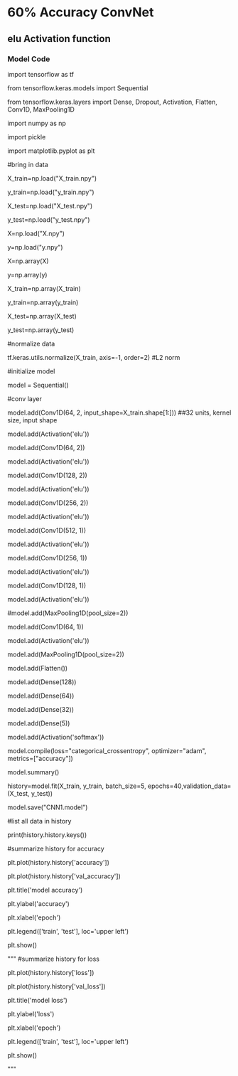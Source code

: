 # 60% Accuracy ConvNet
##  elu Activation function

### Model Code

import tensorflow as tf

from tensorflow.keras.models import Sequential

from tensorflow.keras.layers import Dense, Dropout, Activation, Flatten, Conv1D, MaxPooling1D

import numpy as np

import pickle

import matplotlib.pyplot as plt

#bring in data

X_train=np.load("X_train.npy")

y_train=np.load("y_train.npy")

X_test=np.load("X_test.npy")

y_test=np.load("y_test.npy")

X=np.load("X.npy")

y=np.load("y.npy")

X=np.array(X)

y=np.array(y)

X_train=np.array(X_train)

y_train=np.array(y_train)

X_test=np.array(X_test)

y_test=np.array(y_test)



#normalize data

tf.keras.utils.normalize(X_train, axis=-1, order=2) #L2 norm


#initialize model

model = Sequential()

#conv layer

model.add(Conv1D(64, 2,  input_shape=X_train.shape[1:])) ##32 units, kernel size, input shape

model.add(Activation('elu'))

model.add(Conv1D(64, 2))

model.add(Activation('elu'))

model.add(Conv1D(128, 2))

model.add(Activation('elu'))

model.add(Conv1D(256, 2))

model.add(Activation('elu'))

model.add(Conv1D(512, 1))

model.add(Activation('elu'))

model.add(Conv1D(256, 1))

model.add(Activation('elu'))

model.add(Conv1D(128, 1))

model.add(Activation('elu'))

#model.add(MaxPooling1D(pool_size=2))

model.add(Conv1D(64, 1))

model.add(Activation('elu'))

model.add(MaxPooling1D(pool_size=2))

model.add(Flatten())

model.add(Dense(128))

model.add(Dense(64))

model.add(Dense(32))



model.add(Dense(5))

model.add(Activation('softmax'))

model.compile(loss="categorical_crossentropy", optimizer="adam", metrics=["accuracy"])

model.summary()

history=model.fit(X_train, y_train, batch_size=5, epochs=40,validation_data=(X_test, y_test))

model.save("CNN1.model")

#list all data in history

print(history.history.keys())

#summarize history for accuracy

plt.plot(history.history['accuracy'])

plt.plot(history.history['val_accuracy'])

plt.title('model accuracy')

plt.ylabel('accuracy')

plt.xlabel('epoch')

plt.legend(['train', 'test'], loc='upper left')

plt.show()

"""
#summarize history for loss

plt.plot(history.history['loss'])

plt.plot(history.history['val_loss'])

plt.title('model loss')

plt.ylabel('loss')

plt.xlabel('epoch')


plt.legend(['train', 'test'], loc='upper left')

plt.show()


"""
